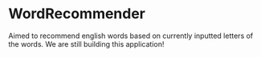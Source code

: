 # WordRecommender
Aimed to recommend english words based on currently inputted letters of the words.
We are still building this application!
